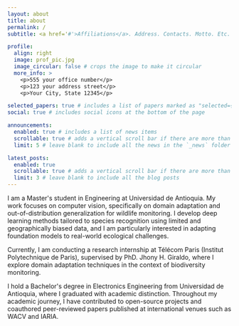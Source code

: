 ```yaml
---
layout: about
title: about
permalink: /
subtitle: <a href='#'>Affiliations</a>. Address. Contacts. Motto. Etc.

profile:
  align: right
  image: prof_pic.jpg
  image_circular: false # crops the image to make it circular
  more_info: >
    <p>555 your office number</p>
    <p>123 your address street</p>
    <p>Your City, State 12345</p>

selected_papers: true # includes a list of papers marked as "selected={true}"
social: true # includes social icons at the bottom of the page

announcements:
  enabled: true # includes a list of news items
  scrollable: true # adds a vertical scroll bar if there are more than 3 news items
  limit: 5 # leave blank to include all the news in the `_news` folder

latest_posts:
  enabled: true
  scrollable: true # adds a vertical scroll bar if there are more than 3 new posts items
  limit: 3 # leave blank to include all the blog posts
---
```


I am a Master's student in Engineering at Universidad de Antioquia. My work focuses on computer vision, specifically on domain adaptation and out-of-distribution generalization for wildlife monitoring. I develop deep learning methods tailored to species recognition using limited and geographically biased data, and I am particularly interested in adapting foundation models to real-world ecological challenges.

Currently, I am conducting a research internship at Télécom Paris (Institut Polytechnique de Paris), supervised by PhD. Jhony H. Giraldo, where I explore domain adaptation techniques in the context of biodiversity monitoring.

I hold a Bachelor's degree in Electronics Engineering from Universidad de Antioquia, where I graduated with academic distinction. Throughout my academic journey, I have contributed to open-source projects and coauthored peer-reviewed papers published at international venues such as WACV and IARIA.
